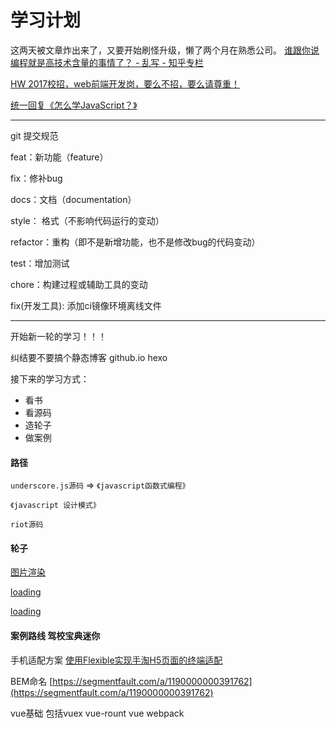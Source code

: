 学习计划
======

这两天被文章炸出来了，又要开始刷怪升级，懒了两个月在熟悉公司。
[谁跟你说编程就是高技术含量的事情了？ - 乱写 - 知乎专栏](https://zhuanlan.zhihu.com/p/22646254)

[HW 2017校招，web前端开发岗，要么不招，要么请尊重！](https://zhuanlan.zhihu.com/p/22605301)

[统一回复《怎么学JavaScript？》](http://www.w3cfuns.com/notes/17398/d3f6dd40e2d3ff15b209810dfa98be0b.html)

____
git 提交规范

feat：新功能（feature）

fix：修补bug

docs：文档（documentation）

style： 格式（不影响代码运行的变动）

refactor：重构（即不是新增功能，也不是修改bug的代码变动）

test：增加测试

chore：构建过程或辅助工具的变动

fix(开发工具): 添加ci镜像环境离线文件
________

开始新一轮的学习！！！

纠结要不要搞个静态博客 github.io  hexo

接下来的学习方式：

- 看书
- 看源码
- 造轮子
- 做案例

#### 路径

`underscore.js源码` => `《javascript函数式编程》`
 
`《javascript 设计模式》`

`riot源码`


#### 轮子

[图片渲染](http://www.w3cfuns.com/notes/31796/05688ab357e95b7f2b3644127a75b371.html)

[loading](http://www.w3cfuns.com/notes/31986/7c200e070caee2a358f6aa13ca81446e.html)

[loading](http://www.w3cfuns.com/notes/34258/923a1bc5eeef78aefd57e53b3cb4ba5e.html)

#### 案例路线 驾校宝典迷你

手机适配方案
[使用Flexible实现手淘H5页面的终端适配](https://github.com/amfe/article/issues/17)

BEM命名
[https://segmentfault.com/a/1190000000391762](https://segmentfault.com/a/1190000000391762)

vue基础 包括vuex vue-rount vue webpack

